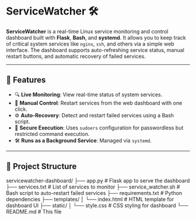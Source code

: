 # ServiceWatcher 🛠️

**ServiceWatcher** is a real-time Linux service monitoring and control dashboard built with **Flask**, **Bash**, and **systemd**. It allows you to keep track of critical system services like `nginx`, `ssh`, and others via a simple web interface. The dashboard supports auto-refreshing service status, manual restart buttons, and automatic recovery of failed services.

---

## 🔧 Features

- 🔍 **Live Monitoring**: View real-time status of system services.
- 🔁 **Manual Control**: Restart services from the web dashboard with one click.
- ⚙️ **Auto-Recovery**: Detect and restart failed services using a Bash script.
- 🔐 **Secure Execution**: Uses `sudoers` configuration for passwordless but restricted command execution.
- 🛠️ **Runs as a Background Service**: Managed via `systemd`.

---

## 📁 Project Structure

servicewatcher-dashboard/ ├── app.py # Flask app to serve the dashboard ├── services.txt # List of services to monitor ├── service_watcher.sh # Bash script to auto-restart failed services ├── requirements.txt # Python dependencies ├── templates/ │ └── index.html # HTML template for dashboard UI ├── static/ │ └── style.css # CSS styling for dashboard └── README.md # This file
